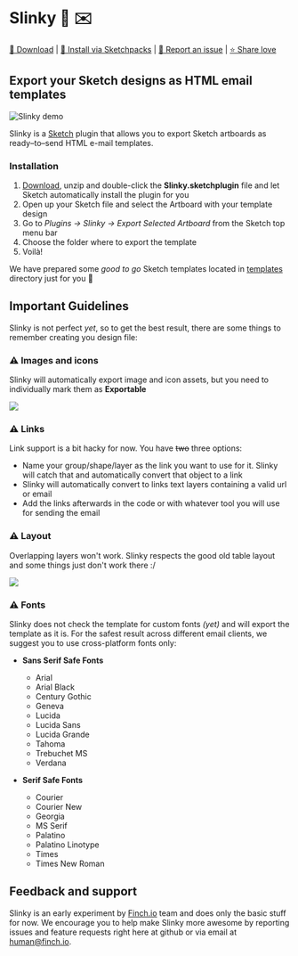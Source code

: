 # Slinky 💎 ✉️
[💾 Download](https://github.com/finchalyzer/slinky/archive/master.zip) | [💎 Install via Sketchpacks](https://sketchpacks.com/) | [🐞 Report an issue](https://github.com/finchalyzer/slinky/issues/new) | [⭐️ Share love](https://github.com/finchalyzer/slinky/stargazers)
## Export your Sketch designs as HTML email templates

![Slinky demo](http://cdn.finch.io/public/slinky.gif)

Slinky is a [Sketch](https://www.sketchapp.com) plugin that allows you to export Sketch artboards as ready–to–send HTML e-mail templates.

### Installation

1. [Download](https://github.com/finchalyzer/slinky/archive/master.zip), unzip and double-click the **Slinky.sketchplugin** file and let Sketch automatically install the plugin for you
2. Open up your Sketch file and select the Artboard with your template design
3. Go to *Plugins -> Slinky -> Export Selected Artboard* from the Sketch top menu bar
4. Choose the folder where to export the template
5. Voilà!

We have prepared some *good to go* Sketch templates located in [templates](https://github.com/finchalyzer/slinky/templates) directory just for you 🎁


## Important Guidelines
Slinky is not perfect _yet_, so to get the best result, there are some things to remember creating you design file:

### ⚠️ Images and icons
Slinky will automatically export image and icon assets, but you need to individually mark them as **Exportable**

![](http://cdn.finch.io/public/slinky-exportable.gif)


### ⚠️ Links
Link support is a bit hacky for now. You have ~~two~~ three options:
   - Name your group/shape/layer as the link you want to use for it. Slinky will catch that and automatically convert that object to a link
   - Slinky will automatically convert to links text layers containing a valid url or email
   - Add the links afterwards in the code or with whatever tool you will use for sending the email

### ⚠️ Layout
Overlapping layers won't work. Slinky respects the good old table layout and some things just don't work there :/

![](http://cdn.finch.io/public/slinky-overlapping.png)

### ⚠️ Fonts
Slinky does not check the template for custom fonts *(yet)* and will export the template as it is. For the safest result across different email clients, we suggest you to use cross-platform fonts only:

- **Sans Serif Safe Fonts**
   - Arial
   - Arial Black
   - Century Gothic
   - Geneva
   - Lucida
   - Lucida Sans
   - Lucida Grande
   - Tahoma
   - Trebuchet MS
   - Verdana

- **Serif Safe Fonts**
   - Courier
   - Courier New
   - Georgia
   - MS Serif
   - Palatino
   - Palatino Linotype
   - Times
   - Times New Roman

## Feedback and support
Slinky is an early experiment by [Finch.io](https://finch.io) team and does only the basic stuff for now. We encourage you to help make Slinky more awesome by reporting issues and feature requests right here at github or via email at [human@finch.io](human@finch.io).
